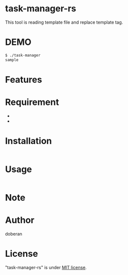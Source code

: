 # task-manager-rs

This tool is reading template file and replace template tag.

# DEMO

```bash
$ ./task-manager
sample


```

# Features



# Requirement

* 
* 

# Installation

```bash
```

# Usage

```bash
```

# Note

# Author

doberan

# License

"task-manager-rs" is under [MIT license](https://en.wikipedia.org/wiki/MIT_License).